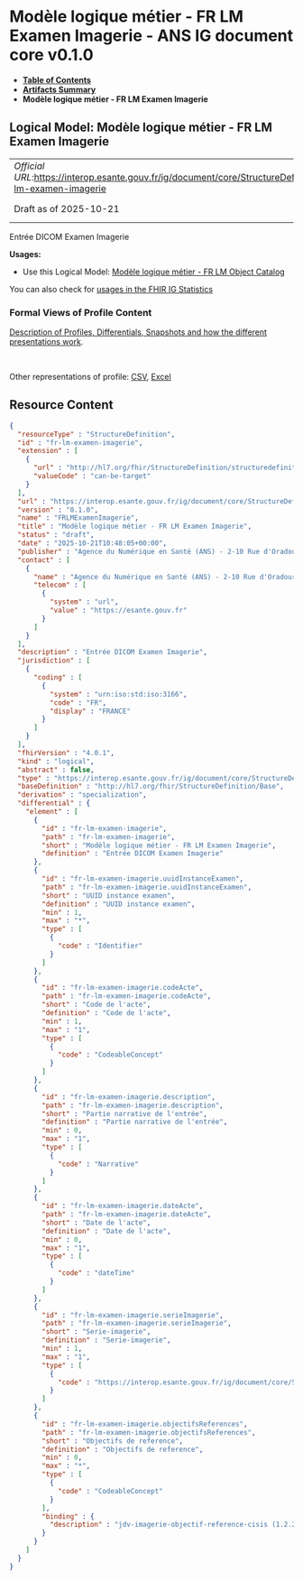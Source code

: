 # Modèle logique métier - FR LM Examen Imagerie - ANS IG document core v0.1.0

* [**Table of Contents**](toc.md)
* [**Artifacts Summary**](artifacts.md)
* **Modèle logique métier - FR LM Examen Imagerie**

## Logical Model: Modèle logique métier - FR LM Examen Imagerie 

| | |
| :--- | :--- |
| *Official URL*:https://interop.esante.gouv.fr/ig/document/core/StructureDefinition/fr-lm-examen-imagerie | *Version*:0.1.0 |
| Draft as of 2025-10-21 | *Computable Name*:FRLMExamenImagerie |

 
Entrée DICOM Examen Imagerie 

**Usages:**

* Use this Logical Model: [Modèle logique métier - FR LM Object Catalog](StructureDefinition-fr-lm-object-catalog.md)

You can also check for [usages in the FHIR IG Statistics](https://packages2.fhir.org/xig/ans.document.fr.core|current/StructureDefinition/fr-lm-examen-imagerie)

### Formal Views of Profile Content

 [Description of Profiles, Differentials, Snapshots and how the different presentations work](http://build.fhir.org/ig/FHIR/ig-guidance/readingIgs.html#structure-definitions). 

 

Other representations of profile: [CSV](StructureDefinition-fr-lm-examen-imagerie.csv), [Excel](StructureDefinition-fr-lm-examen-imagerie.xlsx) 



## Resource Content

```json
{
  "resourceType" : "StructureDefinition",
  "id" : "fr-lm-examen-imagerie",
  "extension" : [
    {
      "url" : "http://hl7.org/fhir/StructureDefinition/structuredefinition-type-characteristics",
      "valueCode" : "can-be-target"
    }
  ],
  "url" : "https://interop.esante.gouv.fr/ig/document/core/StructureDefinition/fr-lm-examen-imagerie",
  "version" : "0.1.0",
  "name" : "FRLMExamenImagerie",
  "title" : "Modèle logique métier - FR LM Examen Imagerie",
  "status" : "draft",
  "date" : "2025-10-21T10:48:05+00:00",
  "publisher" : "Agence du Numérique en Santé (ANS) - 2-10 Rue d'Oradour-sur-Glane, 75015 Paris",
  "contact" : [
    {
      "name" : "Agence du Numérique en Santé (ANS) - 2-10 Rue d'Oradour-sur-Glane, 75015 Paris",
      "telecom" : [
        {
          "system" : "url",
          "value" : "https://esante.gouv.fr"
        }
      ]
    }
  ],
  "description" : "Entrée DICOM Examen Imagerie",
  "jurisdiction" : [
    {
      "coding" : [
        {
          "system" : "urn:iso:std:iso:3166",
          "code" : "FR",
          "display" : "FRANCE"
        }
      ]
    }
  ],
  "fhirVersion" : "4.0.1",
  "kind" : "logical",
  "abstract" : false,
  "type" : "https://interop.esante.gouv.fr/ig/document/core/StructureDefinition/fr-lm-examen-imagerie",
  "baseDefinition" : "http://hl7.org/fhir/StructureDefinition/Base",
  "derivation" : "specialization",
  "differential" : {
    "element" : [
      {
        "id" : "fr-lm-examen-imagerie",
        "path" : "fr-lm-examen-imagerie",
        "short" : "Modèle logique métier - FR LM Examen Imagerie",
        "definition" : "Entrée DICOM Examen Imagerie"
      },
      {
        "id" : "fr-lm-examen-imagerie.uuidInstanceExamen",
        "path" : "fr-lm-examen-imagerie.uuidInstanceExamen",
        "short" : "UUID instance examen",
        "definition" : "UUID instance examen",
        "min" : 1,
        "max" : "*",
        "type" : [
          {
            "code" : "Identifier"
          }
        ]
      },
      {
        "id" : "fr-lm-examen-imagerie.codeActe",
        "path" : "fr-lm-examen-imagerie.codeActe",
        "short" : "Code de l'acte",
        "definition" : "Code de l'acte",
        "min" : 1,
        "max" : "1",
        "type" : [
          {
            "code" : "CodeableConcept"
          }
        ]
      },
      {
        "id" : "fr-lm-examen-imagerie.description",
        "path" : "fr-lm-examen-imagerie.description",
        "short" : "Partie narrative de l'entrée",
        "definition" : "Partie narrative de l'entrée",
        "min" : 0,
        "max" : "1",
        "type" : [
          {
            "code" : "Narrative"
          }
        ]
      },
      {
        "id" : "fr-lm-examen-imagerie.dateActe",
        "path" : "fr-lm-examen-imagerie.dateActe",
        "short" : "Date de l'acte",
        "definition" : "Date de l'acte",
        "min" : 0,
        "max" : "1",
        "type" : [
          {
            "code" : "dateTime"
          }
        ]
      },
      {
        "id" : "fr-lm-examen-imagerie.serieImagerie",
        "path" : "fr-lm-examen-imagerie.serieImagerie",
        "short" : "Serie-imagerie",
        "definition" : "Serie-imagerie",
        "min" : 1,
        "max" : "1",
        "type" : [
          {
            "code" : "https://interop.esante.gouv.fr/ig/document/core/StructureDefinition/fr-lm-serie-imagerie"
          }
        ]
      },
      {
        "id" : "fr-lm-examen-imagerie.objectifsReferences",
        "path" : "fr-lm-examen-imagerie.objectifsReferences",
        "short" : "Objectifs de reference",
        "definition" : "Objectifs de reference",
        "min" : 0,
        "max" : "*",
        "type" : [
          {
            "code" : "CodeableConcept"
          }
        ],
        "binding" : {
          "description" : "jdv-imagerie-objectif-reference-cisis (1.2.250.1.213.1.1.5.672)"
        }
      }
    ]
  }
}

```
